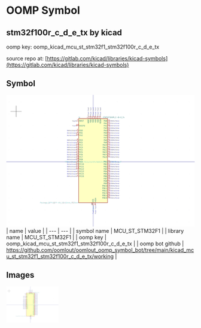 # OOMP Symbol  
## stm32f100r_c_d_e_tx  by kicad  
  
oomp key: oomp_kicad_mcu_st_stm32f1_stm32f100r_c_d_e_tx  
  
source repo at: [https://gitlab.com/kicad/libraries/kicad-symbols](https://gitlab.com/kicad/libraries/kicad-symbols)  
## Symbol  
  
[![working.png](working_600.png)](working.png)  
| name | value | 
| --- | --- | 
| symbol name | MCU_ST_STM32F1 | 
| library name | MCU_ST_STM32F1 | 
| oomp key | oomp_kicad_mcu_st_stm32f1_stm32f100r_c_d_e_tx | 
| oomp bot github | https://github.com/oomlout/oomlout_oomp_symbol_bot/tree/main/kicad_mcu_st_stm32f1_stm32f100r_c_d_e_tx/working | 
## Images  
  
[![working.png](working_140.png)](working.png)  
